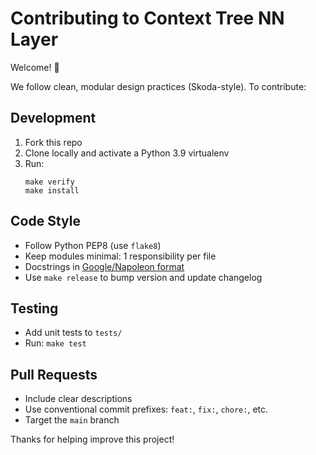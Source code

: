 # Contributing to Context Tree NN Layer

Welcome! 👋

We follow clean, modular design practices (Skoda-style). To contribute:

## Development

1. Fork this repo
2. Clone locally and activate a Python 3.9 virtualenv
3. Run:
   ```
   make verify
   make install
   ```

## Code Style

- Follow Python PEP8 (use `flake8`)
- Keep modules minimal: 1 responsibility per file
- Docstrings in [Google/Napoleon format](https://sphinxcontrib-napoleon.readthedocs.io/en/latest/example_google.html)
- Use `make release` to bump version and update changelog

## Testing

- Add unit tests to `tests/`
- Run: `make test`

## Pull Requests

- Include clear descriptions
- Use conventional commit prefixes: `feat:`, `fix:`, `chore:`, etc.
- Target the `main` branch

Thanks for helping improve this project!
